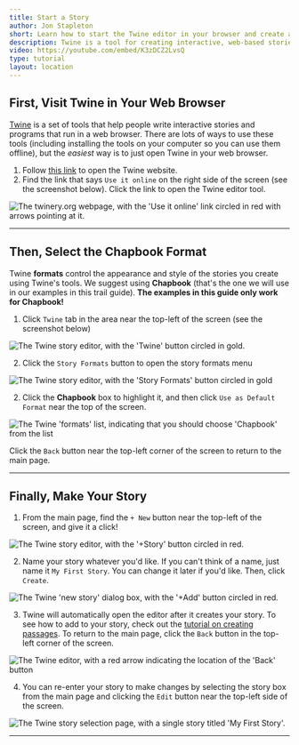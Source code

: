 ```yaml
---
title: Start a Story
author: Jon Stapleton
short: Learn how to start the Twine editor in your browser and create a new story.
description: Twine is a tool for creating interactive, web-based stories. This tutorial shows you how to open the Twine editor and start a new story using the Chapbook format (our recommended starting point).
video: https://youtube.com/embed/K3zDCZ2LvsQ
type: tutorial
layout: location
---
```


## First, Visit Twine in Your Web Browser

[Twine](https://twinery.org/) is a set of tools that help people write interactive stories and programs that run in a web browser. There are lots of ways to use these tools (including installing the tools on your computer so you can use them offline), but the *easiest* way is to just open Twine in your web browser.

1. Follow [this link](https://twinery.org/) to open the Twine website.
2. Find the link that says `Use it online` on the right side of the screen (see the screenshot below). Click the link to open the Twine editor tool.

![The twinery.org webpage, with the 'Use it online' link circled in red with arrows pointing at it.](/twine-home.png "Find the 'Use it online' link on twinery.org")

----

## Then, Select the Chapbook Format

Twine **formats** control the appearance and style of the stories you create using Twine's tools. We suggest using **Chapbook** (that's the one we will use in our examples in this trail guide). **The examples in this guide only work for Chapbook!**

1. Click `Twine` tab in the area near the top-left of the screen (see the screenshot below)

![The Twine story editor, with the 'Twine' button circled in gold.](/twine-format.png "Find the 'formats' button")

2. Click the `Story Formats` button to open the story formats menu

![The Twine story editor, with the 'Story Formats' button circled in gold](/twine-format-button.png)

2. Click the **Chapbook** box to highlight it, and then click `Use as Default Format` near the top of the screen.

![The Twine 'formats' list, indicating that you should choose 'Chapbook' from the list](/twine-chapbook.png "Choose 'Chapbook' and return to the main page")

Click the `Back` button near the top-left corner of the screen to return to the main page.

----

## Finally, Make Your Story

1. From the main page, find the `+ New` button near the top-left of the screen, and give it a click!

![The Twine story editor, with the '+Story' button circled in red.](/twine-new-story.png "Click the 'New Story' button")

2. Name your story whatever you'd like. If you can't think of a name, just name it `My First Story`. You can change it later if you'd like. Then, click `Create`.

![The Twine 'new story' dialog box, with the '+Add' button circled in red.](/twine-add-story.png "Click the 'Add' button")

3. Twine will automatically open the editor after it creates your story. To see how to add to your story, check out the [tutorial on creating passages](/locations/create-passage). To return to the main page, click the `Back` button in the top-left corner of the screen.

![The Twine editor, with a red arrow indicating the location of the 'Back' button](/twine-go-home.png "Return the main page by clicking the 'Back' button")

4. You can re-enter your story to make changes by selecting the story box from the main page and clicking the `Edit` button near the top-left side of the screen.

![The Twine story selection page, with a single story titled 'My First Story'.](/twine-select-story.png "Edit your story by clicking on it from the home page.")

----
